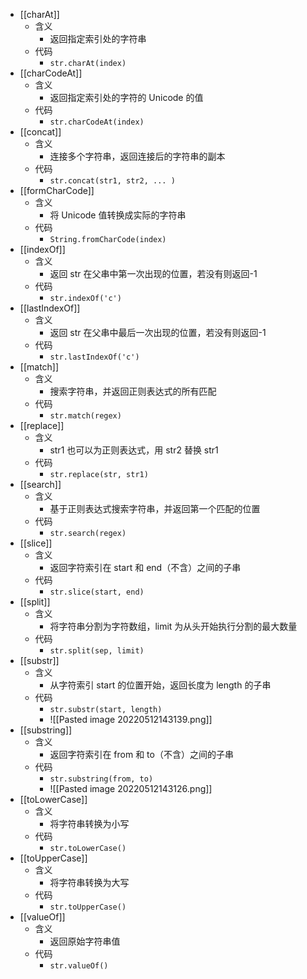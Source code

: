 - [[charAt]]
	- 含义
		- 返回指定索引处的字符串
	- 代码
		- `str.charAt(index)`
- [[charCodeAt]]
	- 含义
		- 返回指定索引处的字符的 Unicode 的值
	- 代码
		- `str.charCodeAt(index)`
- [[concat]]
	- 含义
		- 连接多个字符串，返回连接后的字符串的副本
	- 代码
		- `str.concat(str1, str2, ... )`
- [[formCharCode]]
	- 含义
		- 将 Unicode 值转换成实际的字符串
	- 代码
		- `String.fromCharCode(index)`
- [[indexOf]]
	- 含义
		- 返回 str 在父串中第一次出现的位置，若没有则返回-1
	- 代码
		- `str.indexOf('c')`
- [[lastIndexOf]]
	- 含义
		- 返回 str 在父串中最后一次出现的位置，若没有则返回-1
	- 代码
		- `str.lastIndexOf('c')`
- [[match]]
	- 含义
		- 搜索字符串，并返回正则表达式的所有匹配
	- 代码
		- `str.match(regex)`
- [[replace]]
	- 含义
		- str1 也可以为正则表达式，用 str2 替换 str1
	- 代码
		- `str.replace(str, str1)`
- [[search]]
	- 含义
		- 基于正则表达式搜索字符串，并返回第一个匹配的位置
	- 代码
		- `str.search(regex)`
- [[slice]]
	- 含义
		- 返回字符索引在 start 和 end（不含）之间的子串
	- 代码
		- `str.slice(start, end)`
- [[split]]
	- 含义
		- 将字符串分割为字符数组，limit 为从头开始执行分割的最大数量
	- 代码
		- `str.split(sep, limit)`
- [[substr]]
	- 含义
		- 从字符索引 start 的位置开始，返回长度为 length 的子串
	- 代码
		- `str.substr(start, length)`
		- ![[Pasted image 20220512143139.png]]
- [[substring]]
	- 含义
		- 返回字符索引在 from 和 to（不含）之间的子串
	- 代码
		- `str.substring(from, to)`
		- ![[Pasted image 20220512143126.png]]
- [[toLowerCase]]
	- 含义
		- 将字符串转换为小写
	- 代码
		- `str.toLowerCase()`
- [[toUpperCase]]
	- 含义
		- 将字符串转换为大写
	- 代码
		- `str.toUpperCase()`
- [[valueOf]]
	- 含义
		- 返回原始字符串值
	- 代码
		- `str.valueOf()`